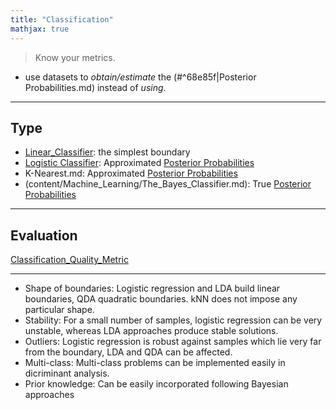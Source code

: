 ```yaml
---
title: "Classification"
mathjax: true
---
```


> Know your metrics.

- use datasets to *obtain/estimate* the (#^68e85f|Posterior Probabilities.md) instead of *using*.
***
## Type
- [Linear_Classifier](content/Machine_Learning/Linear_Classifier.md): the simplest boundary
- [Logistic Classifier](/Logistic_Model.md): Approximated [Posterior Probabilities](content/Machine_Learning/The_Bayes_Classifier.md)
- K-Nearest.md: Approximated [Posterior Probabilities](content/Machine_Learning/The_Bayes_Classifier.md)
- (content/Machine_Learning/The_Bayes_Classifier.md): True [Posterior Probabilities](content/Machine_Learning/The_Bayes_Classifier.md)
***
## Evaluation
[Classification_Quality_Metric](content/Machine_Learning/Classification_Quality_Metric.md)

***
- Shape of boundaries: Logistic regression and LDA build linear boundaries, QDA quadratic boundaries. kNN does not impose any particular shape.
- Stability: For a small number of samples, logistic regression can be very unstable, whereas LDA approaches produce stable solutions. 
- Outliers: Logistic regression is robust against samples which lie very far from the boundary, LDA and QDA can be affected. 
- Multi-class: Multi-class problems can be implemented easily in dicriminant analysis. 
- Prior knowledge: Can be easily incorporated following Bayesian approaches
